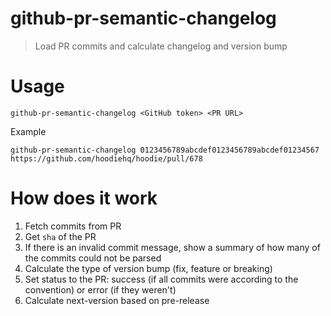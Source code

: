 # github-pr-semantic-changelog

> Load PR commits and calculate changelog and version bump

# Usage

```shell
github-pr-semantic-changelog <GitHub token> <PR URL>
```

Example

```shell
github-pr-semantic-changelog 0123456789abcdef0123456789abcdef01234567 https://github.com/hoodiehq/hoodie/pull/678
```

# How does it work

1. Fetch commits from PR
2. Get `sha` of the PR
3. If there is an invalid commit message, show a summary of how many of the commits could not be parsed
4. Calculate the type of version bump (fix, feature or breaking)
5. Set status to the PR: success (if all commits were according to the convention) or error (if they weren't)
6. Calculate next-version based on pre-release
